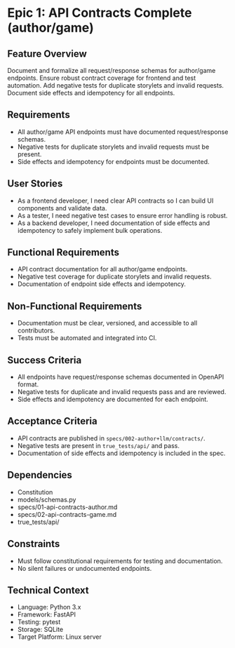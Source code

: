 # Epic 1: API Contracts Complete (author/game)

## Feature Overview
Document and formalize all request/response schemas for author/game endpoints. Ensure robust contract coverage for frontend and test automation. Add negative tests for duplicate storylets and invalid requests. Document side effects and idempotency for all endpoints.

## Requirements
- All author/game API endpoints must have documented request/response schemas.
- Negative tests for duplicate storylets and invalid requests must be present.
- Side effects and idempotency for endpoints must be documented.

## User Stories
- As a frontend developer, I need clear API contracts so I can build UI components and validate data.
- As a tester, I need negative test cases to ensure error handling is robust.
- As a backend developer, I need documentation of side effects and idempotency to safely implement bulk operations.

## Functional Requirements
- API contract documentation for all author/game endpoints.
- Negative test coverage for duplicate storylets and invalid requests.
- Documentation of endpoint side effects and idempotency.

## Non-Functional Requirements
- Documentation must be clear, versioned, and accessible to all contributors.
- Tests must be automated and integrated into CI.

## Success Criteria
- All endpoints have request/response schemas documented in OpenAPI format.
- Negative tests for duplicate and invalid requests pass and are reviewed.
- Side effects and idempotency are documented for each endpoint.

## Acceptance Criteria
- API contracts are published in `specs/002-author+llm/contracts/`.
- Negative tests are present in `true_tests/api/` and pass.
- Documentation of side effects and idempotency is included in the spec.

## Dependencies
- Constitution
- models/schemas.py
- specs/01-api-contracts-author.md
- specs/02-api-contracts-game.md
- true_tests/api/

## Constraints
- Must follow constitutional requirements for testing and documentation.
- No silent failures or undocumented endpoints.

## Technical Context
- Language: Python 3.x
- Framework: FastAPI
- Testing: pytest
- Storage: SQLite
- Target Platform: Linux server
